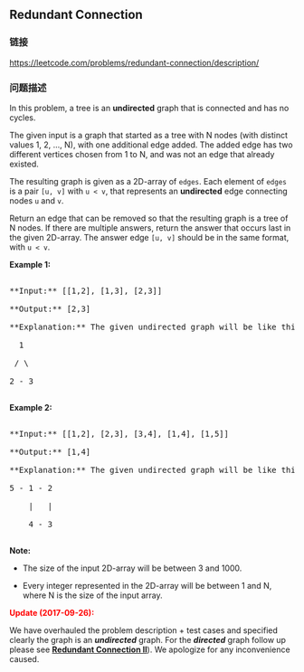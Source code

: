 ## Redundant Connection  
### 链接  
https://leetcode.com/problems/redundant-connection/description/  
### 问题描述

In this problem, a tree is an **undirected** graph that is connected and has no cycles.



The given input is a graph that started as a tree with N nodes (with distinct values 1, 2, ..., N), with one additional edge added.  The added edge has two different vertices chosen from 1 to N, and was not an edge that already existed.



The resulting graph is given as a 2D-array of `edges`.  Each element of `edges` is a pair `[u, v]` with `u < v`, that represents an **undirected** edge connecting nodes `u` and `v`.



Return an edge that can be removed so that the resulting graph is a tree of N nodes.  If there are multiple answers, return the answer that occurs last in the given 2D-array.  The answer edge `[u, v]` should be in the same format, with `u < v`.


**Example 1:**<br />
<pre>
**Input:** [[1,2], [1,3], [2,3]]
**Output:** [2,3]
**Explanation:** The given undirected graph will be like this:
  1
 / \
2 - 3
</pre>


**Example 2:**<br />
<pre>
**Input:** [[1,2], [2,3], [3,4], [1,4], [1,5]]
**Output:** [1,4]
**Explanation:** The given undirected graph will be like this:
5 - 1 - 2
    |   |
    4 - 3
</pre>


**Note:**<br />
- The size of the input 2D-array will be between 3 and 1000.
- Every integer represented in the 2D-array will be between 1 and N, where N is the size of the input array.



**<font color="red">Update (2017-09-26):</font>**<br>
We have overhauled the problem description + test cases and specified clearly the graph is an ***undirected*** graph. For the ***directed*** graph follow up please see **[Redundant Connection II](https://leetcode.com/problems/redundant-connection-ii/description/)**). We apologize for any inconvenience caused.


